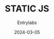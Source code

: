 ---
layout: page
title: STATIC JS
type: entryjs
category: 'API문서'
order: 4
keywords: 
genre: 
description: 
thumbnail: 
author: Entrylabs
date: 2024-03-05
updated: 2024-03-05
---